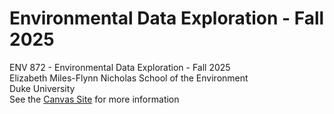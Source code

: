 # Environmental Data Exploration - Fall 2025
ENV 872 - Environmental Data Exploration - Fall 2025  
Elizabeth Miles-Flynn
Nicholas School of the Environment  
Duke University  
See the [Canvas Site](https://canvas.duke.edu/courses/62351) for more information
